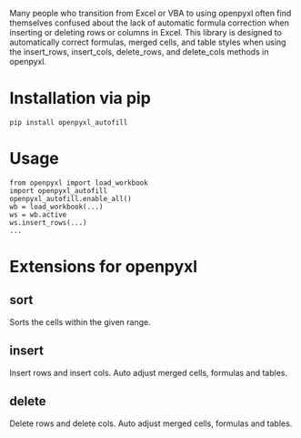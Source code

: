 Many people who transition from Excel or VBA to using openpyxl often find themselves confused about the lack of automatic formula correction when inserting or deleting rows or columns in Excel.
This library is designed to automatically correct formulas, merged cells, and table styles when using the insert_rows, insert_cols, delete_rows, and delete_cols methods in openpyxl.
# Installation via pip
```
pip install openpyxl_autofill
```
# Usage
```
from openpyxl import load_workbook
import openpyxl_autofill
openpyxl_autofill.enable_all()
wb = load_workbook(...)
ws = wb.active
ws.insert_rows(...)
...
```
# Extensions for openpyxl
## sort
Sorts the cells within the given range.
## insert
Insert rows and insert cols. Auto adjust merged cells, formulas and tables.
## delete
Delete rows and delete cols. Auto adjust merged cells, formulas and tables.

